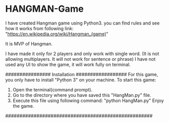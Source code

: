 # HANGMAN-Game

I have created Hangman game using Python3.
you can find rules and see how it works from following link: "https://en.wikipedia.org/wiki/Hangman_(game)"

It is MVP of Hangman.

I have made it only for 2 players and only work with single word.
(It is not allowing multiplayers. It will not work for sentence or phrase)
I have not used any UI to show the game, it will work fully on terminal.

################   Installation   ##################
For this game, you only have to install "Python 3" on your machine.
To start this game:
  1. Open the terminal(command prompt).
  2. Go to the directory where you have saved this "HangMan.py" file.
  3. Execute this file using following command: "python HangMan.py"
Enjoy the game.

####################################################
